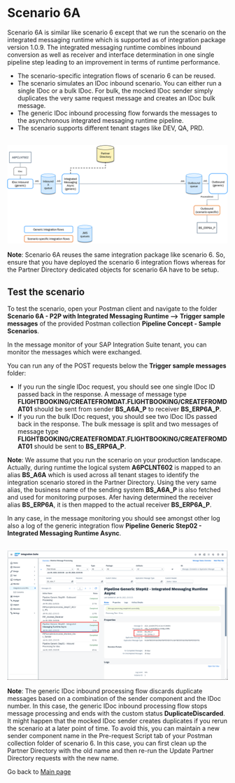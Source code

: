 # Scenario 6A

Scenario 6A is similar like scenario 6 except that we run the scenario on the integrated messaging runtime which is supported as of integration package version 1.0.9.
The integrated messaging runtime combines inbound conversion as well as receiver and interface determination in one single pipeline step leading to an improvement in terms of runtime performance. 
- The scenario-specific integration flows of scenario 6 can be reused.
- The scenario simulates an IDoc inbound scenario. You can either run a single IDoc or a bulk IDoc. For bulk, the mocked IDoc sender simply duplicates the very same request message and creates an IDoc bulk message.
- The generic IDoc inbound processing flow forwards the messages to the asynchronous integrated messaging runtime pipeline.
- The scenario supports different tenant stages like DEV, QA, PRD.

<br>![](/images/Scenario_6A.png)

**Note**: Scenario 6A reuses the same integration package like scenario 6. So, ensure that you have deployed the scenario 6 integration flows whereas for the Partner Directory dedicated objects for scenario 6A have to be setup.

## Test the scenario
To test the scenario, open your Postman client and navigate to the folder **Scenario 6A - P2P with Integrated Messaging Runtime --> Trigger sample messages** of the provided Postman collection **Pipeline Concept - Sample Scenarios**.

In the message monitor of your SAP Integration Suite tenant, you can monitor the messages which were exchanged.

You can run any of the POST requests below the **Trigger sample messages** folder:
- If you run the single IDoc request, you should see one single IDoc ID passed back in the response. A message of message type **FLIGHTBOOKING/CREATEFROMDAT.FLIGHTBOOKING/CREATEFROMDAT01** should be sent from sender **BS_A6A_P** to receiver **BS_ERP6A_P**.
- If you run the bulk IDoc request, you should see two IDoc IDs passed back in the response. The bulk message is split and two messages of message type **FLIGHTBOOKING/CREATEFROMDAT.FLIGHTBOOKING/CREATEFROMDAT01** should be sent to **BS_ERP6A_P**.

**Note**: We assume that you run the scenario on your production landscape. Actually, during runtime the logical system **A6PCLNT602** is mapped to an alias **BS_A6A** which is used across all tenant stages to identify the integration scenario stored in the Partner Directory.
Using the very same alias, the business name of the sending system **BS_A6A_P** is also fetched and used for monitoring purposes. Afer having determined the receiver alias **BS_ERP6A**, it is then mapped to the actual receiver **BS_ERP6A_P**.

In any case, in the message monitoring you should see amongst other log also a log of the generic integration flow **Pipeline Generic Step02 - Integrated Messaging Runtime Async**.

<br>![](/images/19_01_Scenario6A_MPL.png)

**Note**: The generic IDoc inbound processing flow discards duplicate messages based on a combination of the sender component and the IDoc number.
In this case, the generic IDoc inbound processing flow stops message processing and ends with the custom status **DuplicateDiscarded**.
It might happen that the mocked IDoc sender creates duplicates if you rerun the scenario at a later point of time.
To avoid this, you can maintain a new sender component name in the Pre-request Script tab of your Postman collection folder of scenario 6.
In this case, you can first clean up the Partner Directory with the old name and then re-run the Update Partner Directory requests with the new name.

Go back to [Main page](../../README.md)

